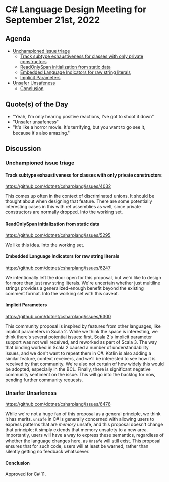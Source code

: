 # C# Language Design Meeting for September 21st, 2022

## Agenda

- [Unchampioned issue triage](#unchampioned-issue-triage)
    - [Track subtype exhaustiveness for classes with only private constructors](#track-subtype-exhaustiveness-for-classes-with-only-private-constructors)
    - [ReadOnlySpan initialization from static data](#readonlyspan-initialization-from-static-data)
    - [Embedded Language Indicators for raw string literals](#embedded-language-indicators-for-raw-string-literals)
    - [Implicit Parameters](#implicit-parameters)
- [Unsafer Unsafeness](#unsafer-unsafeness)
    - [Conclusion](#conclusion)

## Quote(s) of the Day

- "Yeah, I'm only hearing positive reactions, I've got to shoot it down"
- "Unsafer unsafeness"
- "It's like a horror movie. It's terrifying, but you want to go see it, because it's also amazing."

## Discussion

### Unchampioned issue triage

#### Track subtype exhaustiveness for classes with only private constructors

https://github.com/dotnet/csharplang/issues/4032

This comes up often in the context of discriminated unions. It should be thought about when designing that feature. There are some potentially interesting
cases in this with ref assemblies as well, since private constructors are normally dropped. Into the working set.

#### ReadOnlySpan initialization from static data

https://github.com/dotnet/csharplang/issues/5295

We like this idea. Into the working set.

#### Embedded Language Indicators for raw string literals

https://github.com/dotnet/csharplang/issues/6247

We intentionally left the door open for this proposal, but we'd like to design for more than just raw string literals. We're uncertain whether just multiline
strings provides a generalized-enough benefit beyond the existing comment format. Into the working set with this caveat.

#### Implicit Parameters

https://github.com/dotnet/csharplang/issues/6300

This community proposal is inspired by features from other languages, like implicit parameters in Scala 2. While we think the space is interesting, we think
there's several potential issues: first, Scala 2's implicit parameter support was not well received, and reworked as part of Scala 3. The way that binding
worked in Scala 2 caused a number of understandability issues, and we don't want to repeat them in C#. Kotlin is also adding a similar feature, context receivers,
and we'll be interested to see how it is received by that community. We're also not certain of how widely this would be adopted, especially in the BCL. Finally,
there is significant negative community sentiment on the issue. This will go into the backlog for now, pending further community requests.

### Unsafer Unsafeness

https://github.com/dotnet/csharplang/issues/6476

While we're not a huge fan of this proposal as a general principle, we think it has merits. `unsafe` in C# is generally concerned with allowing users to express
patterns that are _memory_ unsafe, and this proposal doesn't change that principle; it simply extends that memory unsafety to a new area. Importantly, users will
have a way to express these semantics, regardless of whether the language changes here, as `Unsafe` will still exist. This proposal ensures that for such code,
users will at least be warned, rather than silently getting no feedback whatsoever.

#### Conclusion

Approved for C# 11.
